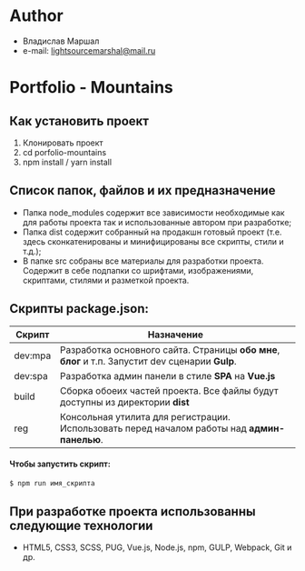 # Author
* Владислав Маршал
* e-mail: lightsourcemarshal@mail.ru

# Portfolio - Mountains


## Как установить проект
1. Клонировать проект
3. cd porfolio-mountains
4. npm install / yarn install

## Список папок, файлов и их предназначение

* Папка node_modules содержит все зависимости необходимые как для работы проекта так и использованные автором при разработке;
* Папка dist содержит собранный на продакшн готовый проект (т.е. здесь сконкатенированы и минифицированы все скрипты, стили и т.д.);
* В папке src собраны все материалы для разработки проекта. Содержит в себе подпапки со шрифтами, изображениями, скриптами, стилями и разметкой проекта.

## Скрипты package.json:

| Скрипт | Назначение |
| ------ | ------ |
| dev:mpa | Разработка основного сайта. Страницы **обо мне**, **блог** и т.п. Запустит dev сценарии **Gulp**. |
| dev:spa | Разработка админ панели в стиле **SPA** на **Vue.js** |
| build  | Сборка обоеих частей проекта. Все файлы будут доступны из директории **dist** |
| reg | Консольная утилита для регистрации. Использовать перед началом работы над **админ-панелью**. |

#### Чтобы запустить скрипт:
```sh
$ npm run имя_скрипта
```

## При разработке проекта использованны следующие технологии
* HTML5, CSS3, SCSS, PUG, Vue.js, Node.js, npm, GULP, Webpack, Git и др. 
